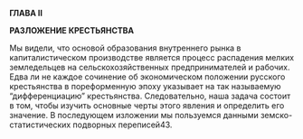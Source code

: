 **ГЛАВА II**

**РАЗЛОЖЕНИЕ КРЕСТЬЯНСТВА**

Мы видели, что основой образования внутреннего рынка в капиталистическом производстве является процесс распадения мелких земледельцев на сельско­хозяйственных предпринимателей и рабочих. Едва ли не каждое сочинение об экономическом положении рус­ского крестьянства в пореформенную эпоху указывает на так называемую “дифференциацию” крестьянства. Следовательно, наша задача состоит в том, чтобы изу­чить основные черты этого явления и определить его значение. В последующем изложении мы пользуемся данными земско-статистических подворных переписей43.